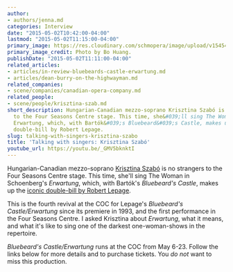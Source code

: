 ```yaml
---
author:
- authors/jenna.md
categories: Interview
date: "2015-05-02T10:42:00-04:00"
lastmod: "2015-05-02T11:15:00-04:00"
primary_image: https://res.cloudinary.com/schmopera/image/upload/v1545409169/media/webhook-uploads/1430577491413/SzaboSquare.jpg.jpg
primary_image_credit: Photo by Bo Huang.
publishDate: "2015-05-02T11:11:00-04:00"
related_articles:
- articles/in-review-bluebeards-castle-erwartung.md
- articles/dean-burry-on-the-highwayman.md
related_companies:
- scene/companies/canadian-opera-company.md
related_people:
- scene/people/krisztina-szab.md
short_description: Hungarian-Canadian mezzo-soprano Krisztina Szabó is no strangers
  to the Four Seasons Centre stage. This time, she&#039;ll sing The Woman in Schoenberg&#039;s
  Erwartung, which, with Bartók&#039;s Bluebeard&#039;s Castle, makes up the iconic
  double-bill by Robert Lepage.
slug: talking-with-singers-krisztina-szabo
title: 'Talking with singers: Krisztina Szabó'
youtube_url: https://youtu.be/_GMV5bknktI
---
```


Hungarian-Canadian mezzo-soprano [Krisztina Szabó](http://www.krisztinaszabo.com/) is no strangers to the Four Seasons Centre stage. This time, she'll sing The Woman in Schoenberg's *Erwartung*, which, with Bartók's *Bluebeard's Castle*, makes up the [iconic double-bill by Robert Lepage](http://www.coc.ca/PerformancesAndTickets/1415Season/BluebeardErwartung.aspx). 

This is the fourth revival at the COC for Lepage's *Bluebeard's Castle/Erwartung* since its premiere in 1993, and the first performance in the Four Seasons Centre. I asked Krisztina about *Erwartung*, what it means, and what it's like to sing one of the darkest one-woman-shows in the repertoire.

*Bluebeard's Castle/Erwartung* runs at the COC from May 6-23. Follow the links below for more details and to purchase tickets. You *do not* want to miss this production.

